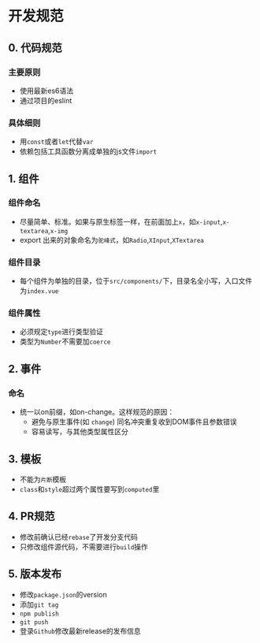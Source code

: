 # 开发规范

## 0. 代码规范

### 主要原则

+ 使用最新es6语法
+ 通过项目的eslint

### 具体细则

+ 用`const`或者`let`代替`var`
+ 依赖包括工具函数分离成单独的js文件`import`

## 1. 组件

### 组件命名

+ 尽量简单、标准。如果与原生标签一样，在前面加上`x`，如`x-input`,`x-textarea`,`x-img`
+ export 出来的对象命名为`驼峰式`，如`Radio`,`XInput`,`XTextarea`

### 组件目录

+ 每个组件为单独的目录，位于`src/components/`下，目录名全小写，入口文件为`index.vue`

### 组件属性

+ 必须规定`type`进行类型验证
+ 类型为`Number`不需要加`coerce`

## 2. 事件

### 命名

+ 统一以on前缀，如on-change。这样规范的原因：
  + 避免与原生事件(如 `change`) 同名冲突重复收到DOM事件且参数错误
  + 容易读写，与其他类型属性区分

## 3. 模板

+ 不能为`片断`模板
+ `class`和`style`超过两个属性要写到`computed`里

## 4. PR规范

+ 修改前确认已经`rebase`了开发分支代码
+ 只修改组件源代码，不需要进行`build`操作


## 5. 版本发布

+ 修改`package.json`的version
+ 添加`git tag`
+ `npm publish`
+ `git push`
+ 登录`Github`修改最新release的发布信息